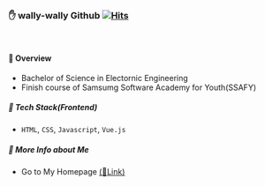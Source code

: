 ### :hand: wally-wally Github [![Hits](https://hits.seeyoufarm.com/api/count/incr/badge.svg?url=https%3A%2F%2Fgithub.com%2Fwally-wally)](https://github.com/wally-wally)

<br>

#### :pushpin: Overview

- Bachelor of Science in Electornic Engineering
- Finish course of Samsumg Software Academy for Youth(SSAFY)

##### :pushpin: Tech Stack(Frontend)

- `HTML`, `CSS`, `Javascript`, `Vue.js`

##### :pushpin: More Info about Me

- Go to My Homepage <a href="https:wally-wally.kr" target="_blank">(:link:Link)</a>